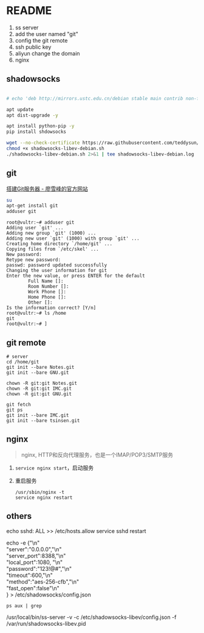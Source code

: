 # README

1. ss server
2. add the user named "git"
3. config the git remote
4. ssh public key
5. aliyun change the domain
6. nginx

## shadowsocks

```bash

# echo 'deb http://mirrors.ustc.edu.cn/debian stable main contrib non-free' > /etc/apt/sources.list

apt update
apt dist-upgrade -y

apt install python-pip -y
pip install shdowsocks

wget --no-check-certificate https://raw.githubusercontent.com/teddysun/shadowsocks_install/master/shadowsocks-libev-debian.sh
chmod +x shadowsocks-libev-debian.sh
./shadowsocks-libev-debian.sh 2>&1 | tee shadowsocks-libev-debian.log
```

## git

[搭建Git服务器 - 廖雪峰的官方网站](https://www.liaoxuefeng.com/wiki/0013739516305929606dd18361248578c67b8067c8c017b000/00137583770360579bc4b458f044ce7afed3df579123eca000)

```bash
su
apt-get install git
adduser git
```

```
root@vultr:~# adduser git
Adding user `git' ...
Adding new group `git' (1000) ...
Adding new user `git' (1000) with group `git' ...
Creating home directory `/home/git' ...
Copying files from `/etc/skel' ...
New password: 
Retype new password: 
passwd: password updated successfully
Changing the user information for git
Enter the new value, or press ENTER for the default
        Full Name []: 
        Room Number []: 
        Work Phone []: 
        Home Phone []: 
        Other []: 
Is the information correct? [Y/n] 
root@vultr:~# ls /home
git
root@vultr:~# ]
```

## git remote

```
# server
cd /home/git
git init --bare Notes.git
git init --bare GNU.git

chown -R git:git Notes.git
chown -R git:git IMC.git
chown -R git:git GNU.git
```

```local
git fetch
git ps
git init --bare IMC.git
git init --bare tsinsen.git
```

## nginx

> nginx, HTTP和反向代理服务，也是一个IMAP/POP3/SMTP服务

1. `service nginx start`，启动服务

2. 重启服务

    ```
    /usr/sbin/nginx -t
    service nginx restart
    ```

## others

echo sshd: ALL >> /etc/hosts.allow
service sshd restart

echo -e {"\n" \
    "server":"0.0.0.0","\n" \
    "server_port":8388,"\n" \
    "local_port":1080, "\n" \
    "password":"123!@#","\n" \
    "timeout":600,"\n" \
    "method":"aes-256-cfb","\n" \
    "fast_open":false"\n"\
} > /etc/shadowsocks/config.json 

`ps aux | grep`

/usr/local/bin/ss-server -v -c /etc/shadowsocks-libev/config.json -f /var/run/shadowsocks-libev.pid